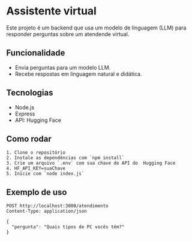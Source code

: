 # Assistente virtual 

Este projeto é um backend que usa um modelo de linguagem (LLM) para responder perguntas sobre um atendende virtual.

## Funcionalidade

- Envia perguntas para um modelo LLM.
- Recebe respostas em linguagem natural e didática.

## Tecnologias

- Node.js
- Express
- API: Hugging Face

## Como rodar
```
1. Clone o repositório
2. Instale as dependências com `npm install`
3. Crie um arquivo `.env` com sua chave de API do  Hugging Face 
4. HF_API_KEY=suaChave
5. Inicie com `node index.js`
```

## Exemplo de uso
```
POST http://localhost:3000/atendimento
Content-Type: application/json

{
  "pergunta": "Quais tipos de PC vocês têm?"
}

```
